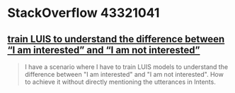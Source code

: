 # StackOverflow 43321041 

## [train LUIS to understand the difference between “I am interested” and “I am not interested”](http://stackoverflow.com/questions/43321041/train-luis-to-understand-the-difference-between-i-am-interested-and-i-am-not)

> I have a scenario where I have to train LUIS models to understand the difference between "I am interested" and "I am not interested". How to achieve it without directly mentioning the utterances in Intents.

